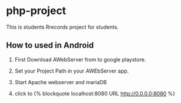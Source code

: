 # php-project
This is students Rrecords project for students.

## How to used in Android 
1. First Download AWebServer from to google playstore.

2. Set your Project Path in your AWEbServer app.

3. Start Apache webserver and mariaDB

4. click to {% blockquote localhost:8080 URL http://0.0.0.0:8080 %}
